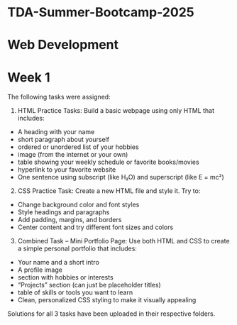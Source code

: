 # TDA-Summer-Bootcamp-2025
# Web Development
# Week 1


The following tasks were assigned:

1. HTML Practice Tasks:
  Build a basic webpage using only HTML that includes:
- A heading with your name
- short paragraph about yourself
- ordered or unordered list of your hobbies
- image (from the internet or your own)
- table showing your weekly schedule or favorite books/movies
- hyperlink to your favorite website
- One sentence using subscript (like H₂O) and superscript (like E = mc²)

2. CSS Practice Task:
  Create a new HTML file and style it. Try to:
- Change background color and font styles
- Style headings and paragraphs
- Add padding, margins, and borders
- Center content and try different font sizes and colors

3. Combined Task – Mini Portfolio Page:
  Use both HTML and CSS to create a simple personal portfolio that includes:
- Your name and a short intro
- A profile image
- section with hobbies or interests
- “Projects” section (can just be placeholder titles)
- table of skills or tools you want to learn
- Clean, personalized CSS styling to make it visually appealing

Solutions for all 3 tasks have been uploaded in their respective folders.